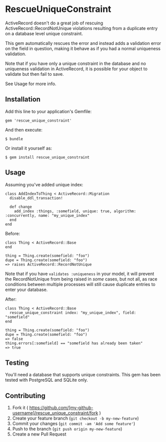# RescueUniqueConstraint

ActiveRecord doesn't do a great job of rescuing ActiveRecord::RecordNotUnique
violations resulting from a duplicate entry on a database level unique constraint.

This gem automatically rescues the error and instead adds a validation error
on the field in question, making it behave as if you had a normal uniqueness
validation.

Note that if you have only a unique constraint in the database and no uniqueness validation in ActiveRecord, it
is possible for your object to validate but then fail to save.

See Usage for more info.

## Installation

Add this line to your application's Gemfile:

    gem 'rescue_unique_constraint'

And then execute:

    $ bundle

Or install it yourself as:

    $ gem install rescue_unique_constraint

## Usage

Assuming you've added unique index:

    class AddIndexToThing < ActiveRecord::Migration
      disable_ddl_transaction!

      def change
        add_index :things, :somefield, unique: true, algorithm: :concurrently, name: "my_unique_index"
      end
    end

Before:

    class Thing < ActiveRecord::Base
    end

    thing = Thing.create(somefield: "foo")
    dupe = Thing.create(somefield: "foo")
    => raises ActiveRecord::RecordNotUnique

Note that if you have `validates :uniqueness` in your model, it will prevent
the RecordNotUnique from being raised in _some_ cases, but not all, as race
conditions between multiple processes will still cause duplicate entries to
enter your database.

After:

    class Thing < ActiveRecord::Base
      rescue_unique_constraint index: "my_unique_index", field: "somefield"
    end

    thing = Thing.create(somefield: "foo")
    dupe = Thing.create(somefield: "foo")
    => false
    thing.errors[:somefield] == "somefield has already been taken"
    => true

## Testing

You'll need a database that supports unique constraints.
This gem has been tested with PostgreSQL and SQLite only.

## Contributing

1. Fork it ( https://github.com/[my-github-username]/rescue_unique_constraint/fork )
2. Create your feature branch (`git checkout -b my-new-feature`)
3. Commit your changes (`git commit -am 'Add some feature'`)
4. Push to the branch (`git push origin my-new-feature`)
5. Create a new Pull Request

